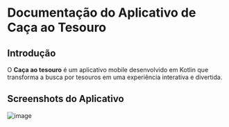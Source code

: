 # Documentação do Aplicativo de Caça ao Tesouro

## Introdução

O **Caça ao tesouro** é um aplicativo mobile desenvolvido em Kotlin que transforma a busca por tesouros em uma experiência interativa e divertida.
  
## Screenshots do Aplicativo

![image](https://github.com/user-attachments/assets/3c06e046-cdbf-43f9-905b-13911596406a)

